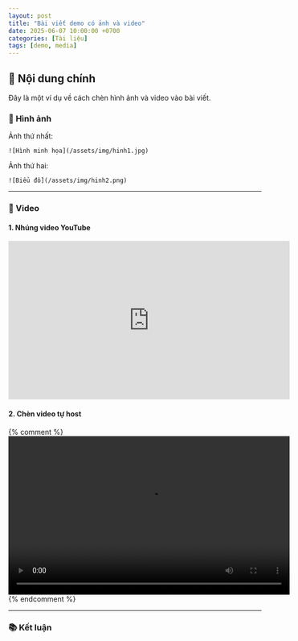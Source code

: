 ```yaml
---
layout: post
title: "Bài viết demo có ảnh và video"
date: 2025-06-07 10:00:00 +0700
categories: [Tài liệu]
tags: [demo, media]
---
```


## 📄 Nội dung chính

Đây là một ví dụ về cách chèn hình ảnh và video vào bài viết.

### 📸 Hình ảnh

Ảnh thứ nhất:

`![Hình minh họa](/assets/img/hinh1.jpg)`

Ảnh thứ hai:

`![Biểu đồ](/assets/img/hinh2.png)`

---

### 🎥 Video

#### 1. Nhúng video YouTube

<iframe width="560" height="315" src="https://www.youtube.com/embed/dQw4w9WgXcQ" frameborder="0" allowfullscreen></iframe>

#### 2. Chèn video tự host

{% comment %}
<video width="560" height="315" controls>
  <source src="/assets/video/video1.mp4" type="video/mp4">
  Trình duyệt của bạn không hỗ trợ video.
</video>
{% endcomment %}

---

### 📚 Kết luận
